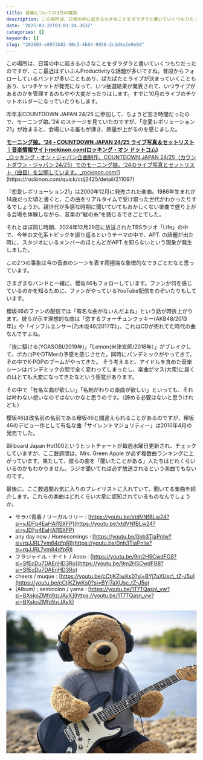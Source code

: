```yaml
---
title: 音楽についての3月の雑談
description: この場所は、日常の中に起きる小さなことをダラダラと書いていくつもりだったのですが、ここ最近はずいぶんProductivityな話題が多いですね。普段からフォローしているバンドが多いこともあり、ぱたぱたとライブが決まっていくこともあり、いつチケットが発売になって、いつ抽選結果が発表
date: '2025-03-22T03:01:24.353Z'
categories: []
keywords: []
slug: "202503-e8972b82-50c3-4b84-9920-2c1d4a2e9e9d"
---
```

この場所は、日常の中に起きる小さなことをダラダラと書いていくつもりだったのですが、ここ最近はずいぶんProductivityな話題が多いですね。普段からフォローしているバンドが多いこともあり、ぱたぱたとライブが決まっていくこともあり、いつチケットが発売になって、いつ抽選結果が発表されて、いつライブがあるのかを管理するのもやや大変だったりはします。すでに10月のライブのチケットホルダーになっていたりもします。

昨年末COUNTDOWN JAPAN 24/25 に参加して、ちょうど空き時間だったので、モーニング娘。’24 のステージを見ていたのですが、「恋愛レボリューション21」が始まると、会場にいる誰もが沸き、熱量が上がるのを感じました。

[**モーニング娘。'24 - COUNTDOWN JAPAN 24/25 ライブ写真＆セットリスト｜音楽情報サイトrockinon.com(ロッキング・オン ドットコム)**  
_ロッキング・オン・ジャパン企画制作、COUNTDOWN JAPAN 24/25（カウントダウン・ジャパン 24/25）でのモーニング娘。'24のライブ写真とセットリスト（曲目）を公開しています。_rockinon.com](https://rockinon.com/quick/cdj2425/detail/211097 "https://rockinon.com/quick/cdj2425/detail/211097")[](https://rockinon.com/quick/cdj2425/detail/211097)

「恋愛レボリューション21」は2000年12月に発売された楽曲。1986年生まれが14歳だった頃と書くと、この曲をリアルタイムで受け取った世代がわかったりするでしょうか。親世代が多感な時期に聞いていてもおかしくない楽曲で盛り上がる会場を体験しながら、音楽の”縦の糸”を感じるできごとでした。

それとほぼ同じ時期、2024年12月29日に放送されたTBSラジオ「Life」の中で、今年の文化系トピックを振り返るというテーマの中で、APT. の話題が出た時に、スタジオにいるメンバーのほとんどがAPT.を知らないという現象が発生しました。

この2つの事象は今の音楽のシーンを表す両極端な象徴的なできごとだなと思っています。

さまざまなバンドと一緒に、櫻坂46もフォローしています。ファンが何を感じているのかを知るために、ファンがやっているYouTube配信をのぞいたりもしています。

櫻坂46のファンの配信では「有名な曲がないんだよね」という話が時折上がります。彼らが示す理想的な曲は「恋するフォーチュンクッキー(AKB48/2013年)」や「インフルエンサー(乃木坂46/2017年)」。これはCDが売れてた時代の曲なんですよね。

「夜に駆ける(YOASOBI/2019年)」「Lemon(米津玄師/2018年）」がブレイクして、ボカロPやDTMerの予感を感じさせた。同時にパンデミックがやってきて、その中でK-POPのブームがやってきた。 そう考えると、アイドルを含めた音楽シーンはパンデミックの間で全く変わってしまったし、楽曲がマス(大衆)に届くのはとても大変になってきたなという感覚があります。

その中で「有名な曲が欲しい」「名刺がわりの楽曲が欲しい」といっても、それは叶わない想いなのではないかなと思うのです。（諦める必要はないと思うけれども）

櫻坂46は改名前の名前である欅坂46と間違えられることがあるのですが、欅坂46のデビュー作として有名な曲「サイレントマジョリティー」は2016年4月の発売でした。

Billboard Japan Hot100というヒットチャートが毎週水曜日更新され、チェックしていますが、ここ数週間は、Mrs. Green Apple が必ず複数曲ランキングに上がっています。果たして、彼らの曲を「聞いたことがある」人たちはどれくらいいるのかもわかりません。ラジオ聞いてれば必ず放送されるという楽曲でもないのです。

最後に、ここ数週間お気に入りのプレイリストに入れていて、聞いてる楽曲を紹介します。これらの楽曲はどれくらい大衆に認知されているものなんでしょうか。

*   サラバ青春 / リーガルリリー : [https://youtu.be/xtdVNfBLw24?si=yJDFp4EaHAl1SXFP](https://youtu.be/xtdVNfBLw24?si=yJDFp4EaHAl1SXFP)
*   any day now / Homecomings : [https://youtu.be/0nh3TiaPnIw?si=rqJJRL7vm84dfpRl](https://youtu.be/0nh3TiaPnIw?si=rqJJRL7vm84dfpRl)
*   フラジャイル・ナイト / Aooo : [https://youtu.be/9m2H5CwdFG8?si=SfEcDu7DAEnHD3Ro](https://youtu.be/9m2H5CwdFG8?si=SfEcDu7DAEnHD3Ro)
*   cheers / muque : [https://youtu.be/cCtjKZiwKs0?si=BYj7aXUsc\_tZ-J5u](https://youtu.be/cCtjKZiwKs0?si=BYj7aXUsc_tZ-J5u)
*   (Album) ; semicolon / yama : [https://youtu.be/1T7TQasn\_vw?si=BXskoZMfd9zjJAyX](https://youtu.be/1T7TQasn_vw?si=BXskoZMfd9zjJAyX)

![](1__NvGtAuozpCDsGOJ9p__lEiw.jpeg)